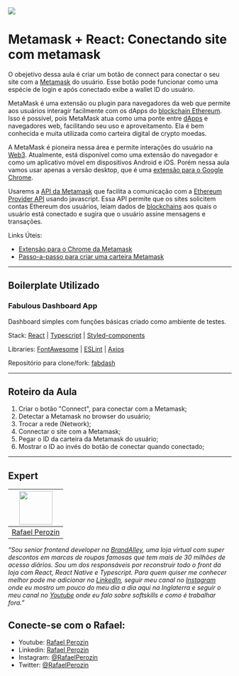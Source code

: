 <img src="https://storage.googleapis.com/golden-wind/experts-club/capa-github.svg" />

# Metamask + React: Conectando site com metamask

O obejetivo dessa aula é criar um botão de connect para conectar o seu site com a [Metamask](https://metamask.io/) do usuário. Esse botão pode funcionar como uma espécie de login e após conectado exibe a wallet ID do usuário.

MetaMask é uma extensão ou plugin para navegadores da web que permite aos usuários interagir facilmente com os dApps do [blockchain Ethereum](https://ethereum.org/en/developers/docs/intro-to-ethereum/). Isso é possível, pois MetaMask atua como uma ponte entre [dApps](https://www.techtudo.com.br/noticias/2018/08/o-que-sao-dapps-apps-descentralizados-podem-revolucionar-a-internet.ghtml) e navegadores web, facilitando seu uso e aproveitamento. Ela é bem conhecida e muita utilizada como carteira digital de crypto moedas.

A MetaMask é pioneira nessa área e permite interações do usuário na [Web3](https://guiadobitcoin.com.br/glossario/web3/). Atualmente, está disponível como uma extensão do navegador e como um aplicativo móvel em dispositivos Android e iOS. Porém nessa aula vamos usar apenas a versão desktop, que é uma [extensão para o Google Chrome](https://docs.metamask.io/guide/getting-started.html).

Usarems a [API da Metamask](https://docs.metamask.io/guide/getting-started.html) que facilita a comunicação com a [Ethereum Provider API](https://docs.metamask.io/guide/ethereum-provider.html) usando javascript. Essa API permite que os sites solicitem contas Ethereum dos usuários, leiam dados de [blockchains](https://exame.com/future-of-money/como-funciona-a-tecnologia-blockchain/) aos quais o usuário está conectado e sugira que o usuário assine mensagens e transações.

Links Úteis:
- [Extensão para o Chrome da Metamask](https://chrome.google.com/webstore/detail/metamask/nkbihfbeogaeaoehlefnkodbefgpgknn?hl=en)
- [Passo-a-passo para criar uma carteira Metamask](https://portaldobitcoin.uol.com.br/o-passo-a-passo-para-criar-e-usar-uma-carteira-metamask/)

---
## **Boilerplate Utilizado**

### **Fabulous Dashboard App**

Dashboard simples com funções básicas criado como ambiente de testes.

Stack: [React](https://reactjs.org/docs/getting-started.html) | [Typescript](https://www.typescriptlang.org/docs/handbook/react.html) | [Styled-components](https://styled-components.com/docs/basics)

Libraries: [FontAwesome](https://fontawesome.com/v5.15/how-to-use/on-the-web/using-with/react) | [ESLint](https://eslint.org/docs/user-guide/command-line-interface) | [Axios](https://github.com/axios/axios)

Repositório para clone/fork: [fabdash](https://github.com/rafaelperozin/fabdash)

---
## **Roteiro da Aula**

  1. Criar o botão "Connect", para conectar com a Metamask;
  2. Detectar a Metamask no browser do usuário;
  3. Trocar a rede (Network);
  4. Connectar o site com a Metamask;
  5. Pegar o ID da carteira da Metamask do usuário;
  6. Mostrar o ID ao invés do botão de conectar quando conectado;

---
## Expert
| [<img src="https://avatars.githubusercontent.com/u/35148593" width="75px;"/>](https://github.com/anabneri) |
| :--------------------------------------------------------------------------------------------------------: |
|                             [Rafael Perozin](https://github.com/rafaelperozin)                             |

*“Sou senior frontend developer na [BrandAlley](www.brandalley.co.uk), uma loja virtual com super descontos em marcas de roupas famosas que tem mais de 30 milhões de acesso diários. Sou um dos responsáveis por reconstruir todo o front da loja com React, React Native e Typescript. Para quem quiser me conhecer melhor pode me adicionar no [LinkedIn](https://linkedin.com/in/rafaelperozin), seguir meu canal no [Instagram](https://www.instagram.com/rafaelperozin) onde eu mostro um pouco do meu dia a dia aqui na Inglaterra e seguir o meu canal no [Youtube](https://www.youtube.com/c/rafaelperozin) onde eu falo sobre softskills e como é trabalhar fora.”*

## Conecte-se com o Rafael:
- Youtube: [Rafael Perozin](https://www.youtube.com/c/rafaelperozin)
- Linkedin: [Rafael Perozin](https://linkedin.com/in/rafaelperozin)
- Instagram: [@RafaelPerozin](https://www.instagram.com/rafaelperozin)
- Twitter: [@RafaelPerozin](https://www.twitter.com/rafaelperozin)
